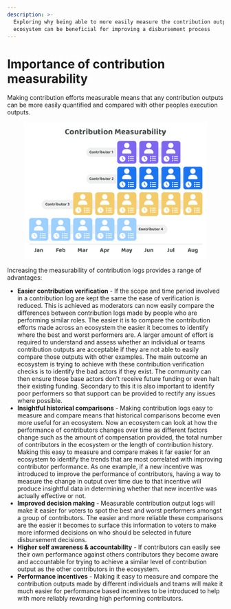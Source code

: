 ```yaml
---
description: >-
  Exploring why being able to more easily measure the contribution outputs of an
  ecosystem can be beneficial for improving a disbursement process
---
```


# Importance of contribution measurability

Making contribution efforts measurable means that any contribution outputs can be more easily quantified and compared with other peoples execution outputs.



<div align="left">

<figure><img src="../../.gitbook/assets/contribution-measurability.png" alt="" width="563"><figcaption></figcaption></figure>

</div>

Increasing the measurability of contribution logs provides a range of advantages:

* **Easier contribution verification** - If the scope and time period involved in a contribution log are kept the same the ease of verification is reduced. This is achieved as moderators can now easily compare the differences between contribution logs made by people who are performing similar roles. The easier it is to compare the contribution efforts made across an ecosystem the easier it becomes to identify where the best and worst performers are. A larger amount of effort is required to understand and assess whether an individual or teams contribution outputs are acceptable if they are not able to easily compare those outputs with other examples. The main outcome an ecosystem is trying to achieve with these contribution verification checks is to identify the bad actors if they exist. The community can then ensure those base actors don’t receive future funding or even halt their existing funding. Secondary to this it is also important to identify poor performers so that support can be provided to rectify any issues where possible.
* **Insightful historical comparisons** - Making contribution logs easy to measure and compare means that historical comparisons become even more useful for an ecosystem. Now an ecosystem can look at how the performance of contributors changes over time as different factors change such as the amount of compensation provided, the total number of contributors in the ecosystem or the length of contribution history. Making this easy to measure and compare makes it far easier for an ecosystem to identify the trends that are most correlated with improving contributor performance. As one example, if a new incentive was introduced to improve the performance of contributors, having a way to measure the change in output over time due to that incentive will produce insightful data in determining whether that new incentive was actually effective or not.
* **Improved decision making** - Measurable contribution output logs will make it easier for voters to spot the best and worst performers amongst a group of contributors. The easier and more reliable these comparisons are the easier it becomes to surface this information to voters to make more informed decisions on who should be selected in future disbursement decisions.
* **Higher self awareness & accountability** - If contributors can easily see their own performance against others contributors they become aware and accountable for trying to achieve a similar level of contribution output as the other contributors in the ecosystem.
* **Performance incentives** - Making it easy to measure and compare the contribution outputs made by different individuals and teams will make it much easier for performance based incentives to be introduced to help with more reliably rewarding high performing contributors.

